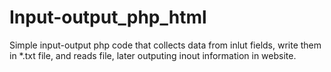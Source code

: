 # Input-output_php_html
Simple input-output php code that collects data from inlut fields, write them in *.txt file, and reads file, later outputing inout information in website.
